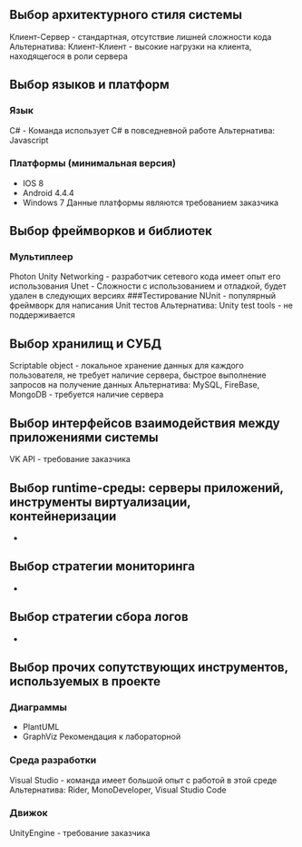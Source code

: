 ## Выбор архитектурного стиля системы
Клиент-Сервер - стандартная, отсутствие лишней сложности кода
Альтернатива: Клиент-Клиент - высокие нагрузки на клиента, находящегося в роли сервера

## Выбор языков и платформ
### Язык
C# - Команда использует C# в повседневной работе
Альтернатива: Javascript
### Платформы (минимальная версия)
* IOS 8
* Android 4.4.4
* Windows 7
Данные платформы являются требованием заказчика

## Выбор фреймворков и библиотек
### Мультиплеер
Photon Unity Networking - разработчик сетевого кода имеет опыт его использования
Unet - Сложности с использованием и отладкой, будет удален в следующих версиях
###Тестирование
NUnit - популярный фреймворк для написания Unit тестов
Альтернатива: Unity test tools - не поддерживается

## Выбор хранилищ и СУБД
Scriptable object - локальное хранение данных для каждого пользователя, не требует наличие сервера, быстрое выполнение запросов на получение данных
Альтернатива: MySQL, FireBase, MongoDB - требуется наличие сервера

## Выбор интерфейсов взаимодействия между приложениями системы
VK API - требование заказчика

## Выбор runtime-среды: серверы приложений, инструменты виртуализации, контейнеризации
-

## Выбор стратегии мониторинга
 -

## Выбор стратегии сбора логов
 -

## Выбор прочих сопутствующих инструментов, используемых в проекте
### Диаграммы
* PlantUML
* GraphViz
Рекомендация к лабораторной
### Среда разработки
Visual Studio - команда имеет большой опыт с работой в этой среде
Альтернатива: Rider, MonoDeveloper, Visual Studio Code
### Движок
UnityEngine - требование заказчика
